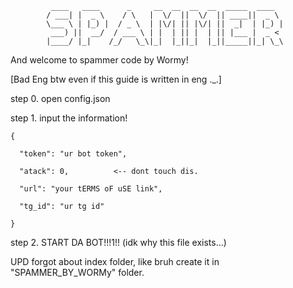              ____   ____      _     __  __  __  __  _____  ____  
            / ___| |  _ \    / \   |  \/  ||  \/  || ____||  _ \
            \___ \ | |_) |  / _ \  | |\/| || |\/| ||  _|  | |_) |
             ___) ||  __/  / ___ \ | |  | || |  | || |___ |  _ <
            |____/ |_|    /_/   \_\|_|  |_||_|  |_||_____||_| \_\


And welcome to spammer code by Wormy!

[Bad Eng btw even if this guide is written in eng ._.]

step 0. open config.json

step 1. input the information!

    {
    
      "token": "ur bot token",
    
      "atack": 0,          <-- dont touch dis.
    
      "url": "your tERMS oF uSE link",
    
      "tg_id": "ur tg id"
    
    }

step 2. START DA BOT!!!1!! 
(idk why this file exists...)

UPD forgot about index folder, like bruh create it in "SPAMMER_BY_WORMy" folder.
